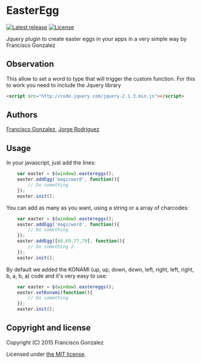 EasterEgg
==========

[![Latest release](https://img.shields.io/badge/release-v1.0.0-blue.svg)](https://github.com/gonpre/EasterEgg/releases/latest)
[![License](https://img.shields.io/badge/license-MIT-brightgreen.svg?style=flat)](LICENSE)

Jquery plugin to create easter eggs in your apps in a very simple way by Francisco Gonzalez

## Observation

This allow to set a word to type that will trigger the custom function.
For this to work you need to include the Jquery library
```html
<script src="http://code.jquery.com/jquery-2.1.3.min.js"></script>
```
## Authors

[Francisco Gonzalez](https://github.com/gonpre),
[Jorge Rodriguez](https://github.com/grandulgoliat)

## Usage

In your javascript, just add the lines:
```js
    var easter = $(window).eastereggs();
    easter.addEgg('magicword', function(){
        // Do something
    });
    easter.init();
```
You can add as many as you want, using a string or a array of charcodes:
```js
    var easter = $(window).eastereggs();
    easter.addEgg('magicword', function(){
        // Do something
    });
    easter.addEgg([68,69,77,79], function(){
        // Do something 2
    });
    easter.init();
```
By default we added the KONAMI (up, up, down, down, left, right, left, right, b, a, b, a) code and it's very easy to use:
```js
    var easter = $(window).eastereggs();
    easter.setKonami(function(){
        // Do something
    });
    easter.init();
```
## Copyright and license

Copyright (C) 2015 Francisco Gonzalez

Licensed under [the MIT license](LICENSE).
